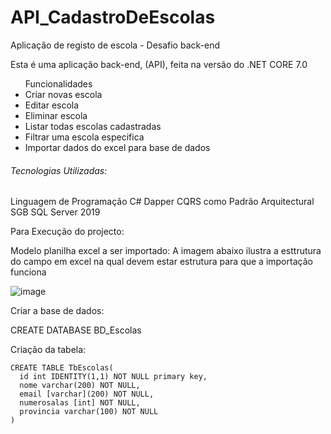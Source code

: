# API_CadastroDeEscolas
<p>Aplicação de registo de escola - Desafio back-end</p>
Esta é uma aplicação back-end, (API), feita na versão do .NET CORE 7.0

<ul> Funcionalidades
   <li>Criar novas escola</li>
   <li>Editar escola</li>
   <li>Eliminar escola</li>
   <li>Listar todas escolas cadastradas</li>
   <li>Filtrar uma escola especifica</li>
   <li>Importar dados do excel para base de dados</li>	
</ul>

<h6>Tecnologias Utilizadas:</h6>
Linguagem de Programação C#
Dapper
CQRS como Padrão Arquitectural
SGB SQL Server 2019

Para Execução do projecto:

Modelo planilha excel a ser importado:
A imagem abaixo ilustra a esttrutura do campo em excel na qual devem estar estrutura para que a importação funciona

![image](https://github.com/JoaoEduardoPequena/API_CadastroDeEscolas/assets/62374762/01c21bb0-ddc9-4b01-9d91-a3e3007f7d97)

Criar a base de dados:

CREATE DATABASE BD_Escolas

Criação da tabela:

	CREATE TABLE TbEscolas(
	  id int IDENTITY(1,1) NOT NULL primary key,
	  nome varchar(200) NOT NULL,
	  email [varchar](200) NOT NULL,
	  numerosalas [int] NOT NULL,
	  provincia varchar(100) NOT NULL
	)





